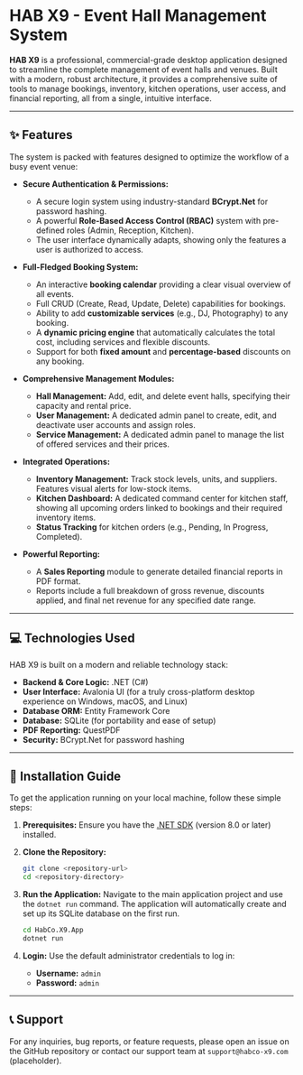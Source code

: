 # HAB X9 - Event Hall Management System

**HAB X9** is a professional, commercial-grade desktop application designed to streamline the complete management of event halls and venues. Built with a modern, robust architecture, it provides a comprehensive suite of tools to manage bookings, inventory, kitchen operations, user access, and financial reporting, all from a single, intuitive interface.

---

## ✨ Features

The system is packed with features designed to optimize the workflow of a busy event venue:

*   **Secure Authentication & Permissions:**
    *   A secure login system using industry-standard **BCrypt.Net** for password hashing.
    *   A powerful **Role-Based Access Control (RBAC)** system with pre-defined roles (Admin, Reception, Kitchen).
    *   The user interface dynamically adapts, showing only the features a user is authorized to access.

*   **Full-Fledged Booking System:**
    *   An interactive **booking calendar** providing a clear visual overview of all events.
    *   Full CRUD (Create, Read, Update, Delete) capabilities for bookings.
    *   Ability to add **customizable services** (e.g., DJ, Photography) to any booking.
    *   A **dynamic pricing engine** that automatically calculates the total cost, including services and flexible discounts.
    *   Support for both **fixed amount** and **percentage-based** discounts on any booking.

*   **Comprehensive Management Modules:**
    *   **Hall Management:** Add, edit, and delete event halls, specifying their capacity and rental price.
    *   **User Management:** A dedicated admin panel to create, edit, and deactivate user accounts and assign roles.
    *   **Service Management:** A dedicated admin panel to manage the list of offered services and their prices.

*   **Integrated Operations:**
    *   **Inventory Management:** Track stock levels, units, and suppliers. Features visual alerts for low-stock items.
    *   **Kitchen Dashboard:** A dedicated command center for kitchen staff, showing all upcoming orders linked to bookings and their required inventory items.
    *   **Status Tracking** for kitchen orders (e.g., Pending, In Progress, Completed).

*   **Powerful Reporting:**
    *   A **Sales Reporting** module to generate detailed financial reports in PDF format.
    *   Reports include a full breakdown of gross revenue, discounts applied, and final net revenue for any specified date range.

---

## 💻 Technologies Used

HAB X9 is built on a modern and reliable technology stack:

*   **Backend & Core Logic:** .NET (C#)
*   **User Interface:** Avalonia UI (for a truly cross-platform desktop experience on Windows, macOS, and Linux)
*   **Database ORM:** Entity Framework Core
*   **Database:** SQLite (for portability and ease of setup)
*   **PDF Reporting:** QuestPDF
*   **Security:** BCrypt.Net for password hashing

---

## 🚀 Installation Guide

To get the application running on your local machine, follow these simple steps:

1.  **Prerequisites:** Ensure you have the [.NET SDK](https://dotnet.microsoft.com/download) (version 8.0 or later) installed.

2.  **Clone the Repository:**
    ```bash
    git clone <repository-url>
    cd <repository-directory>
    ```

3.  **Run the Application:** Navigate to the main application project and use the `dotnet run` command. The application will automatically create and set up its SQLite database on the first run.
    ```bash
    cd HabCo.X9.App
    dotnet run
    ```

4.  **Login:** Use the default administrator credentials to log in:
    *   **Username:** `admin`
    *   **Password:** `admin`

---

## 📞 Support

For any inquiries, bug reports, or feature requests, please open an issue on the GitHub repository or contact our support team at `support@habco-x9.com` (placeholder).